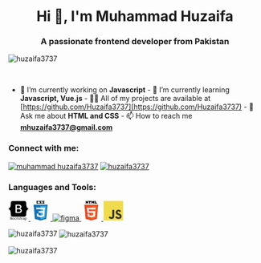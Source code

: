 <h1 align="center">Hi 👋, I'm Muhammad Huzaifa</h1>
<h3 align="center">A passionate frontend developer from Pakistan</h3>


<p align="left">
  <img
    src="https://komarev.com/ghpvc/?username=huzaifa3737&label=Profile%20views&color=0e75b6&style=flat"
    alt="huzaifa3737"
  />
</p>

<p align="left">
  <a href="https://twitter.com/" target="blank"
    ><img
      src="https://img.shields.io/twitter/follow/?logo=twitter&style=for-the-badge"
      alt=""
  /></a>
</p>

- 🔭 I’m currently working on **Javascript** - 🌱 I’m currently learning
**Javascript, Vue.js** - 👨‍💻 All of my projects are available at
[https://github.com/Huzaifa3737](https://github.com/Huzaifa3737) - 💬 Ask me
about **HTML and CSS** - 📫 How to reach me **mhuzaifa3737@gmail.com**

<h3 align="left">Connect with me:</h3>
<p align="left">
  <a href="https://linkedin.com/in/muhammad-huzaifa3737" target="blank"
    ><img
      align="center"
      src="https://raw.githubusercontent.com/rahuldkjain/github-profile-readme-generator/master/src/images/icons/Social/linked-in-alt.svg"
      alt="muhammad huzaifa3737"
      height="30"
      width="40"
  /></a>
  <a href="https://fb.com/huzaifa3737" target="blank"
    ><img
      align="center"
      src="https://raw.githubusercontent.com/rahuldkjain/github-profile-readme-generator/master/src/images/icons/Social/facebook.svg"
      alt="huzaifa3737"
      height="30"
      width="40"
  /></a>
</p>

<h3 align="left">Languages and Tools:</h3>
<p align="left">
  <a href="https://getbootstrap.com" target="_blank" rel="noreferrer">
    <img
      src="https://raw.githubusercontent.com/devicons/devicon/master/icons/bootstrap/bootstrap-plain-wordmark.svg"
      alt="bootstrap"
      width="40"
      height="40"
    />
  </a>
  <a href="https://www.w3schools.com/css/" target="_blank" rel="noreferrer">
    <img
      src="https://raw.githubusercontent.com/devicons/devicon/master/icons/css3/css3-original-wordmark.svg"
      alt="css3"
      width="40"
      height="40"
    />
  </a>
  <a href="https://www.figma.com/" target="_blank" rel="noreferrer">
    <img
      src="https://www.vectorlogo.zone/logos/figma/figma-icon.svg"
      alt="figma"
      width="40"
      height="40"
    />
  </a>
  <a href="https://www.w3.org/html/" target="_blank" rel="noreferrer">
    <img
      src="https://raw.githubusercontent.com/devicons/devicon/master/icons/html5/html5-original-wordmark.svg"
      alt="html5"
      width="40"
      height="40"
    />
  </a>
  <a
    href="https://developer.mozilla.org/en-US/docs/Web/JavaScript"
    target="_blank"
    rel="noreferrer"
  >
    <img
      src="https://raw.githubusercontent.com/devicons/devicon/master/icons/javascript/javascript-original.svg"
      alt="javascript"
      width="40"
      height="40"
    />
  </a>
</p>

<p>
  <img
    align="left"
    src="https://github-readme-stats.vercel.app/api/top-langs?username=huzaifa3737&show_icons=true&locale=en&layout=compact"
    alt="huzaifa3737"
  />
</p>

<p>
  &nbsp;<img
    align="center"
    src="https://github-readme-stats.vercel.app/api?username=huzaifa3737&show_icons=true&locale=en"
    alt="huzaifa3737"
  />
</p>

<p>
  <img
    align="center"
    src="https://github-readme-streak-stats.herokuapp.com/?user=huzaifa3737&"
    alt="huzaifa3737"
  />
</p>
